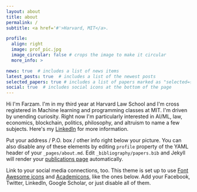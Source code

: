 ```yaml
---
layout: about
title: about
permalink: /
subtitle: <a href='#'>Harvard, MIT</a>.

profile:
  align: right
  image: prof_pic.jpg
  image_circular: false # crops the image to make it circular
  more_info: >

news: true  # includes a list of news items
latest_posts: true  # includes a list of the newest posts
selected_papers: true # includes a list of papers marked as "selected={true}"
social: true  # includes social icons at the bottom of the page
---
```


Hi I'm Farzam. I'm in my third year at Harvard Law School and I'm cross registered in Machine learning and programming classes at MIT. I'm driven by unending curiosity. Right now I'm particularly interested in AI/ML, law, economics, blockchain, politics, philosophy, and altruism to name a few subjects. Here's my [LinkedIn](https://www.linkedin.com/in/farzamkarimi) for more information.

Put your address / P.O. box / other info right below your picture. You can also disable any of these elements by editing `profile` property of the YAML header of your `_pages/about.md`. Edit `_bibliography/papers.bib` and Jekyll will render your [publications page](/al-folio/publications/) automatically.

Link to your social media connections, too. This theme is set up to use [Font Awesome icons](https://fontawesome.com/) and [Academicons](https://jpswalsh.github.io/academicons/), like the ones below. Add your Facebook, Twitter, LinkedIn, Google Scholar, or just disable all of them.
